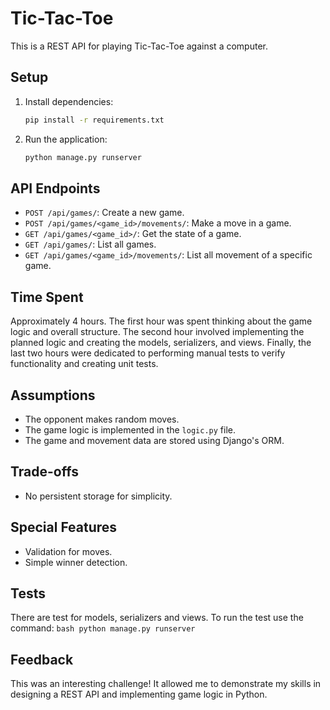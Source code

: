 # Tic-Tac-Toe

This is a REST API for playing Tic-Tac-Toe against a computer.

## Setup

1. Install dependencies:
    ```bash
    pip install -r requirements.txt
    ```

2. Run the application:
    ```bash
    python manage.py runserver
    ```

## API Endpoints

- `POST /api/games/`: Create a new game.
- `POST /api/games/<game_id>/movements/`: Make a move in a game.
- `GET /api/games/<game_id>/`: Get the state of a game.
- `GET /api/games/`: List all games.
- `GET /api/games/<game_id>/movements/`: List all movement of a specific game.

## Time Spent

Approximately 4 hours.
The first hour was spent thinking about the game logic and overall structure. The second hour involved implementing the planned logic and creating the models, serializers, and views. Finally, the last two hours were dedicated to performing manual tests to verify functionality and creating unit tests.

## Assumptions

- The opponent makes random moves.
- The game logic is implemented in the `logic.py` file.
- The game and movement data are stored using Django's ORM.

## Trade-offs

- No persistent storage for simplicity.

## Special Features

- Validation for moves.
- Simple winner detection.

## Tests

There are test for models, serializers and views. To run the test use the command:
    ```bash
    python manage.py runserver
    ```

## Feedback

This was an interesting challenge! It allowed me to demonstrate my skills in designing a REST API and implementing game logic in Python.
